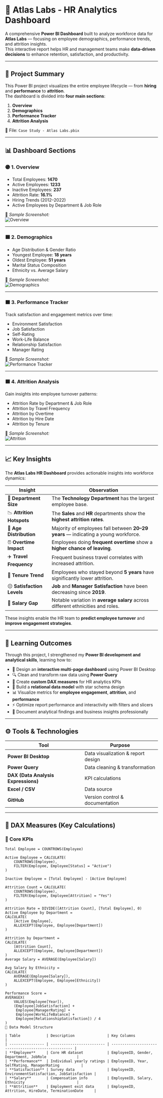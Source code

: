 # 🧠 Atlas Labs - HR Analytics Dashboard

A comprehensive **Power BI Dashboard** built to analyze workforce data for **Atlas Labs** — focusing on employee demographics, performance trends, and attrition insights.  
This interactive report helps HR and management teams make **data-driven decisions** to enhance retention, satisfaction, and productivity.

---

## 📘 Project Summary

This Power BI project visualizes the entire employee lifecycle — from **hiring** and **performance** to **attrition**.  
The dashboard is divided into **four main sections**:

1. **Overview**
2. **Demographics**
3. **Performance Tracker**
4. **Attrition Analysis**

📂 File: `Case Study - Atlas Labs.pbix`

---

## 📊 Dashboard Sections

### 🟣 1. Overview
- Total Employees: **1470**
- Active Employees: **1233**
- Inactive Employees: **237**
- Attrition Rate: **16.1%**
- Hiring Trends (2012–2022)
- Active Employees by Department & Job Role

📸 *Sample Screenshot:*  
![Overview](Screenshot%202025-10-24%20171819.jpg)

---

### 🟪 2. Demographics
- Age Distribution & Gender Ratio  
- Youngest Employee: **18 years**  
- Oldest Employee: **51 years**  
- Marital Status Composition  
- Ethnicity vs. Average Salary

📸 *Sample Screenshot:*  
![Demographics](Screenshot%202025-10-24%20171917.jpg)

---

### 🟫 3. Performance Tracker
Track satisfaction and engagement metrics over time:
- Environment Satisfaction  
- Job Satisfaction  
- Self-Rating  
- Work-Life Balance  
- Relationship Satisfaction  
- Manager Rating  

📸 *Sample Screenshot:*  
![Performance Tracker](Screenshot%202025-10-24%20171950.jpg)

---

### 🟦 4. Attrition Analysis
Gain insights into employee turnover patterns:
- Attrition Rate by Department & Job Role  
- Attrition by Travel Frequency  
- Attrition by Overtime  
- Attrition by Hire Date  
- Attrition by Tenure  

📸 *Sample Screenshot:*  
![Attrition](Screenshot%202025-10-24%20172021.jpg)

---

## 📈 Key Insights

The **Atlas Labs HR Dashboard** provides actionable insights into workforce dynamics:

| Insight | Observation |
|----------|--------------|
| 👥 **Department Size** | The **Technology Department** has the largest employee base. |
| 📉 **Attrition Hotspots** | The **Sales** and **HR** departments show the **highest attrition rates**. |
| 🧓 **Age Distribution** | Majority of employees fall between **20–29 years** — indicating a young workforce. |
| ⏰ **Overtime Impact** | Employees doing **frequent overtime** show a **higher chance of leaving**. |
| ✈️ **Travel Frequency** | Frequent business travel correlates with increased attrition. |
| 📅 **Tenure Trend** | Employees who stayed beyond **5 years** have significantly lower attrition. |
| 😐 **Satisfaction Levels** | **Job** and **Manager Satisfaction** have been decreasing since **2019**. |
| 💸 **Salary Gap** | Notable variation in **average salary** across different ethnicities and roles. |

These insights enable the HR team to **predict employee turnover** and **improve engagement strategies**.

---

## 🧠 Learning Outcomes

Through this project, I strengthened my **Power BI development and analytical skills**, learning how to:

- 🧩 Design an **interactive multi-page dashboard** using Power BI Desktop  
- 🔍 Clean and transform raw data using **Power Query**  
- 🧮 Create **custom DAX measures** for HR analytics KPIs  
- 🧠 Build a **relational data model** with star schema design  
- 📊 Visualize metrics for **employee engagement**, **attrition**, and **performance**  
- ⚡ Optimize report performance and interactivity with filters and slicers  
- 🧾 Document analytical findings and business insights professionally  

---

## ⚙️ Tools & Technologies

| Tool | Purpose |
|------|----------|
| **Power BI Desktop** | Data visualization & report design |
| **Power Query** | Data cleaning & transformation |
| **DAX (Data Analysis Expressions)** | KPI calculations |
| **Excel / CSV** | Data source |
| **GitHub** | Version control & documentation |

---

## 🧮 DAX Measures (Key Calculations)

### 📌 Core KPIs
```DAX
Total Employee = COUNTROWS(Employee)

Active Employee = CALCULATE(
    COUNTROWS(Employee),
    FILTER(Employee, Employee[Status] = "Active")
)

Inactive Employee = [Total Employee] - [Active Employee]

Attrition Count = CALCULATE(
    COUNTROWS(Employee),
    FILTER(Employee, Employee[Attrition] = "Yes")
)

Attrition Rate = DIVIDE([Attrition Count], [Total Employee], 0)
Active Employee by Department =
CALCULATE(
    [Active Employee],
    ALLEXCEPT(Employee, Employee[Department])
)

Attrition by Department =
CALCULATE(
    [Attrition Count],
    ALLEXCEPT(Employee, Employee[Department])
)
Average Salary = AVERAGE(Employee[Salary])

Avg Salary by Ethnicity =
CALCULATE(
    AVERAGE(Employee[Salary]),
    ALLEXCEPT(Employee, Employee[Ethnicity])
)

Performance Score =
AVERAGEX(
    VALUES(Employee[Year]),
    (Employee[JobSatisfaction] +
     Employee[ManagerRating] +
     Employee[WorkLifeBalance] +
     Employee[RelationshipSatisfaction]) / 4
)
🧠 Data Model Structure

| Table            | Description               | Key Columns                                          |
| ---------------- | ------------------------- | ---------------------------------------------------- |
| **Employee**     | Core HR dataset           | EmployeeID, Gender, Department, JobRole              |
| **Performance**  | Individual yearly ratings | EmployeeID, Year, SelfRating, ManagerRating          |
| **Satisfaction** | Survey data               | EmployeeID, EnvironmentSatisfaction, JobSatisfaction |
| **Salary**       | Compensation info         | EmployeeID, Salary, Ethnicity                        |
| **Attrition**    | Employment exit data      | EmployeeID, Attrition, HireDate, TerminationDate     |

